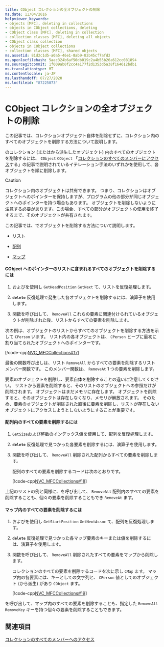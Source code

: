 ```yaml
---
title: CObject コレクションの全オブジェクトの削除
ms.date: 11/04/2016
helpviewer_keywords:
- objects [MFC], deleting in collections
- objects in CObject collections, deleting
- CObject class [MFC], deleting in collection
- collection classes [MFC], deleting all objects
- CObject class collection
- objects in CObject collections
- collection classes [MFC], shared objects
ms.assetid: 81d2c1d5-a0a5-46e1-8ab9-82b45cf7afd2
ms.openlocfilehash: 5aac324b6af50db019c2a4b55b26a612cc081894
ms.sourcegitcommit: 1f009ab0f2cc4a177f2d1353d5a38f164612bdb1
ms.translationtype: MT
ms.contentlocale: ja-JP
ms.lasthandoff: 07/27/2020
ms.locfileid: "87225073"
---
```

# <a name="deleting-all-objects-in-a-cobject-collection"></a>CObject コレクションの全オブジェクトの削除

この記事では、コレクションオブジェクト自体を削除せずに、コレクション内のすべてのオブジェクトを削除する方法について説明します。

のコレクション (またはから派生したオブジェクト) 内のすべてのオブジェクトを削除するには、 `CObject` `CObject` 「[コレクションのすべてのメンバーにアクセス](accessing-all-members-of-a-collection.md)する」の記事で説明されているイテレーション手法のいずれかを使用して、各オブジェクトを順に削除します。

> [!CAUTION]
> コレクション内のオブジェクトは共有できます。 つまり、コレクションはオブジェクトへのポインターを保持しますが、プログラムの他の部分が同じオブジェクトへのポインターを持つ場合もあります。 オブジェクトを削除しないように注意する必要があります。この場合、すべての部分がオブジェクトの使用を終了するまで、そのオブジェクトが共有されます。

この記事では、でオブジェクトを削除する方法について説明します。

- [リスト](#_core_to_delete_all_objects_in_a_list_of_pointers_to_cobject)

- [配列](#_core_to_delete_all_elements_in_an_array)

- [マップ](#_core_to_delete_all_elements_in_a_map)

#### <a name="to-delete-all-objects-in-a-list-of-pointers-to-cobject"></a><a name="_core_to_delete_all_objects_in_a_list_of_pointers_to_cobject"></a>CObject へのポインターのリストに含まれるすべてのオブジェクトを削除するには

1. およびを使用し `GetHeadPosition` `GetNext` て、リストを反復処理します。

1. **`delete`** 反復処理で発生した各オブジェクトを削除するには、演算子を使用します。

1. 関数を呼び出して、 `RemoveAll` これらの要素に関連付けられているオブジェクトが削除された後、リストからすべての要素を削除します。

次の例は、オブジェクトのリストからすべてのオブジェクトを削除する方法を示して `CPerson` います。 リスト内の各オブジェクトは、 `CPerson` ヒープに最初に割り当てられたオブジェクトへのポインターです。

[!code-cpp[NVC_MFCCollections#17](codesnippet/cpp/deleting-all-objects-in-a-cobject-collection_1.cpp)]

最後の関数呼び出しは、リスト `RemoveAll` からすべての要素を削除するリストメンバー関数です。 このメンバー関数は、 `RemoveAt` 1 つの要素を削除します。

要素のオブジェクトを削除し、要素自体を削除することの違いに注意してください。 リストから要素を削除すると、そのリストのオブジェクトへの参照だけが削除されます。 オブジェクトはまだメモリに存在します。 オブジェクトを削除すると、そのオブジェクトは存在しなくなり、メモリが解放されます。 そのため、要素のオブジェクトが削除された直後に要素を削除し、リストが存在しないオブジェクトにアクセスしようとしないようにすることが重要です。

#### <a name="to-delete-all-elements-in-an-array"></a><a name="_core_to_delete_all_elements_in_an_array"></a>配列内のすべての要素を削除するには

1. `GetSize`および整数のインデックス値を使用して、配列を反復処理します。

1. **`delete`** 反復処理で見つかった各要素を削除するには、演算子を使用します。

1. 関数を呼び出して、 `RemoveAll` 削除された配列からすべての要素を削除します。

   配列のすべての要素を削除するコードは次のとおりです。

   [!code-cpp[NVC_MFCCollections#18](codesnippet/cpp/deleting-all-objects-in-a-cobject-collection_2.cpp)]

上記のリストの例と同様に、を呼び出して、 `RemoveAll` 配列内のすべての要素を削除することも、個々の要素を削除することもでき `RemoveAt` ます。

#### <a name="to-delete-all-elements-in-a-map"></a><a name="_core_to_delete_all_elements_in_a_map"></a>マップ内のすべての要素を削除するには

1. およびを使用し `GetStartPosition` `GetNextAssoc` て、配列を反復処理します。

1. **`delete`** 反復処理で見つかった各マップ要素のキーまたは値を削除するには、演算子を使用します。

1. 関数を呼び出して、 `RemoveAll` 削除されたすべての要素をマップから削除します。

   コレクションのすべての要素を削除するコードを次に示し `CMap` ます。 マップ内の各要素には、キーとしての文字列と、 `CPerson` 値としてのオブジェクト (から派生) があり `CObject` ます。

   [!code-cpp[NVC_MFCCollections#19](codesnippet/cpp/deleting-all-objects-in-a-cobject-collection_3.cpp)]

を呼び出して、マップ内のすべての要素を削除することも、指定した `RemoveAll` `RemoveKey` キーを持つ個々の要素を削除することもできます。

## <a name="see-also"></a>関連項目

[コレクションのすべてのメンバーへのアクセス](accessing-all-members-of-a-collection.md)
